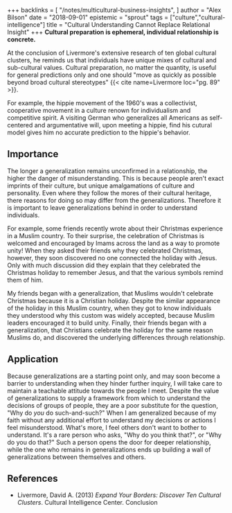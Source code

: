 +++
backlinks = [
  "/notes/multicultural-business-insights",
]
author = "Alex Bilson"
date = "2018-09-01"
epistemic = "sprout"
tags = ["culture","cultural-intelligence"]
title = "Cultural Understanding Cannot Replace Relational Insight"
+++
**Cultural preparation is ephemeral, individual relationship is concrete.**

At the conclusion of Livermore's extensive research of ten global cultural clusters, he reminds us that individuals have unique mixes of cultural and sub-cultural values.  Cultural preparation, no matter the quantity, is useful for general predictions only and one should "move as quickly as possible beyond broad cultural stereotypes" {{< cite name=Livermore loc="pg. 89" >}}.

For example, the hippie movement of the 1960's was a collectivist, cooperative movement in a culture renown for individualism and competitive spirit.  A visiting German who generalizes all Americans as self-centered and argumentative will, upon meeting a hippie, find his cutural model gives him no accurate prediction to the hippie's behavior.

## Importance

The longer a generalization remains unconfirmed in a relationship, the higher the danger of misunderstanding.  This is because people aren't exact imprints of their culture, but unique amalgamations of culture and personality.  Even where they follow the mores of their cultural heritage, there reasons for doing so may differ from the generalizations.  Therefore it is important to leave generalizations behind in order to understand individuals.

For example, some friends recently wrote about their Christmas experience in a Muslim country.  To their surprise, the celebration of Christmas is welcomed and encouraged by Imams across the land as a way to promote unity!  When they asked their friends why they celebrated Christmas, however, they soon discovered no one connected the holiday with Jesus.  Only with much discussion did they explain that they celebrated the Christmas holiday to remember Jesus, and that the various symbols remind them of him.

My friends began with a generalization, that Muslims wouldn't celebrate Christmas because it is a Christian holiday.  Despite the similar appearance of the holiday in this Muslim country, when they got to know individuals they understood why this custom was widely accepted, because Muslim leaders encouraged it to build unity.  Finally, their friends began with a generalization, that Christians celebrate the holiday for the same reason Muslims do, and discovered the underlying differences through relationship.

## Application

Because generalizations are a starting point only, and may soon become a barrier to understanding when they hinder further inquiry, I will take care to maintain a teachable attitude towards the people I meet.  Despite the value of generalizations to supply a framework from which to understand the decisions of groups of people, they are a poor substitute for the question, "Why do _you_ do such-and-such?"  When I am generalized because of my faith without any additional effort to understand my decisions or actions I feel misunderstood.  What's more, I feel others don't want to bother to understand.  It's a rare person who asks, "Why do you think that?", or "Why do you do that?"  Such a person opens the door for deeper relationship, while the one who remains in generalizations ends up building a wall of generalizations between themselves and others.

## References

- Livermore, David A. (2013) _Expand Your Borders: Discover Ten Cultural Clusters_. Cultural Intelligence Center. Conclusion
